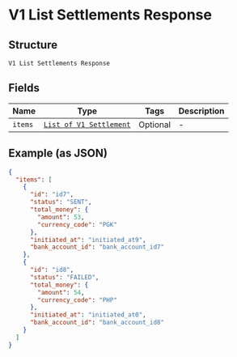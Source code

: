 
# V1 List Settlements Response

## Structure

`V1 List Settlements Response`

## Fields

| Name | Type | Tags | Description |
|  --- | --- | --- | --- |
| `items` | [`List of V1 Settlement`](/doc/models/v1-settlement.md) | Optional | - |

## Example (as JSON)

```json
{
  "items": [
    {
      "id": "id7",
      "status": "SENT",
      "total_money": {
        "amount": 53,
        "currency_code": "PGK"
      },
      "initiated_at": "initiated_at9",
      "bank_account_id": "bank_account_id7"
    },
    {
      "id": "id8",
      "status": "FAILED",
      "total_money": {
        "amount": 54,
        "currency_code": "PHP"
      },
      "initiated_at": "initiated_at0",
      "bank_account_id": "bank_account_id8"
    }
  ]
}
```

